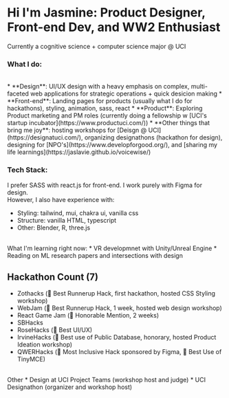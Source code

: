# Hi I'm Jasmine: Product Designer, Front-end Dev, and WW2 Enthusiast
Currently a cognitive science + computer science major @ UCI 
<br>
### What I do: 
<br>
* **Design**: UI/UX design with a heavy emphasis on complex, multi-faceted web applications for strategic operations + quick desicion making
* **Front-end**: Landing pages for products (usually what I do for hackathons), styling, animation, sass, react
* **Product**: Exploring Product marketing and PM roles (currently doing a fellowship w [UCI's startup incubator](https://www.productuci.com/))
* **Other things that bring me joy**: hosting workshops for [Deisgn @ UCI](https://designatuci.com/), organizing designathons (hackathon for design), designing for [NPO's](https://www.developforgood.org/), and [sharing my life learnings](https://jaslavie.github.io/voicewise/)


### Tech Stack:

I prefer SASS with react.js for front-end. I work purely with Figma for design.
<br>
However, I also have experience with:
* Styling: tailwind, mui, chakra ui, vanilla css
* Structure: vanilla HTML, typescript
* Other: Blender, R, three.js
<br>
What I'm learning right now:
* VR developmnet with Unity/Unreal Engine
* Reading on ML research papers and intersections with design

## Hackathon Count (7)
* Zothacks (🏅 Best Runnerup Hack, first hackathon, hosted CSS Styling workshop)
* WebJam (🏅 Best Runnerup Hack, 1 week, hosted web design workshop)
* React Game Jam (🏅 Honorable Mention, 2 weeks)
* SBHacks
* RoseHacks (🏅 Best UI/UX)
* IrvineHacks (🏅 Best use of Public Database, honorary, hosted Product Ideation workshop)
* QWERHacks (🏅 Most Inclusive Hack sponsored by Figma, 🏅 Best Use of TinyMCE)
<br>
Other
* Design at UCI Project Teams (workshop host and judge)
* UCI Designathon (organizer and workshop host)
<!--


- 🔭 I’m currently working on ...
- 🌱 I’m currently learning ...
- 👯 I’m looking to collaborate on ...
- 🤔 I’m looking for help with ...
- 💬 Ask me about ...
- 📫 How to reach me: ...
- 😄 Pronouns: ...
- ⚡ Fun fact: ...
-->

